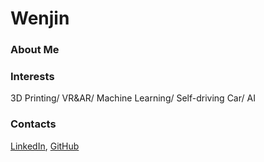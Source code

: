# Wenjin

### About Me


### Interests

3D Printing/ VR&AR/ Machine Learning/ Self-driving Car/ AI

### Contacts

[LinkedIn](https://www.linkedin.com/in/wenjin-tao-65050256/), [GitHub](https://github.com/WenjinTao)
